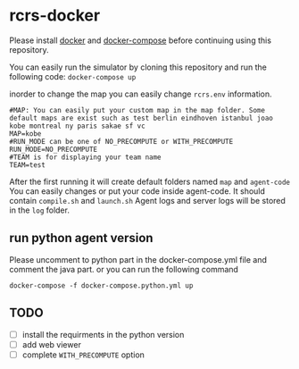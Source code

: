 
# rcrs-docker

  

Please install [docker](https://docs.docker.com/get-docker/) and [docker-compose](https://docs.docker.com/compose/install/) before continuing using this repository.

  
You can easily run the simulator by cloning this repository and run the following code:
```docker-compose up```

inorder to change the map you can easily change `rcrs.env` information.
```
#MAP: You can easily put your custom map in the map folder. Some default maps are exist such as test berlin eindhoven istanbul joao kobe montreal ny paris sakae sf vc 
MAP=kobe
#RUN_MODE can be one of NO_PRECOMPUTE or WITH_PRECOMPUTE
RUN_MODE=NO_PRECOMPUTE
#TEAM is for displaying your team name
TEAM=test
```

After the first running it will create default folders named `map` and `agent-code`
You can easily changes or put your code inside agent-code. It should contain `compile.sh` and `launch.sh`
Agent logs and server logs will be stored in the `log` folder.


## run python agent version

Please uncomment to python part in the docker-compose.yml file and comment the java part.
or you can run the following command 
```
docker-compose -f docker-compose.python.yml up
```


## TODO
- [ ] install the requirments in the python version 
- [ ] add web viewer
- [ ] complete `WITH_PRECOMPUTE` option
